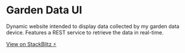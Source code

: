 # Garden Data UI

Dynamic website intended to display data collected by my garden data device. Features a REST service to retrieve the data in real-time.

[View on StackBlitz ⚡️](https://stackblitz.com/edit/garden-data-user-interface)

